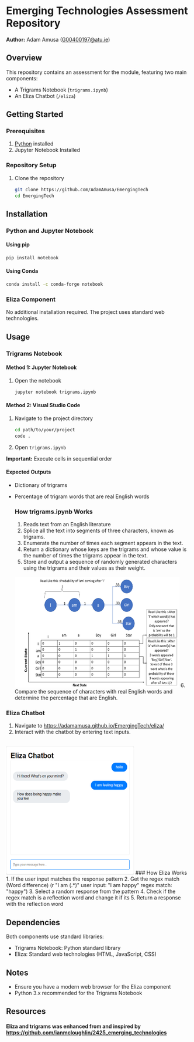 # Emerging Technologies Assessment Repository

**Author:** Adam Amusa (G00400197@atu.ie)

##  Overview

This repository contains an assessment for the module, featuring two main components:
- A Trigrams Notebook (`trigrams.ipynb`)
- An Eliza Chatbot (`/eliza`)

##  Getting Started

### Prerequisites
1. [Python](https://www.python.org/downloads/) installed
2. Jupyter Notebook Installed


### Repository Setup
1. Clone the repository
   ```bash
   git clone https://github.com/AdamAmusa/EmergingTech
   cd EmergingTech
   ```

##  Installation

### Python and Jupyter Notebook

#### Using pip
```bash
pip install notebook
```

#### Using Conda
```bash
conda install -c conda-forge notebook
```

### Eliza Component
No additional installation required. The project uses standard web technologies.

##  Usage

### Trigrams Notebook

#### Method 1: Jupyter Notebook
1. Open the notebook
   ```bash
   jupyter notebook trigrams.ipynb
   ```

#### Method 2: Visual Studio Code
1. Navigate to the project directory
   ```bash
   cd path/to/your/project
   code .
   ```
2. Open `trigrams.ipynb`

**Important:** Execute cells in sequential order

#### Expected Outputs
- Dictionary of trigrams
- Percentage of trigram words that are real English words

   ### How trigrams.ipynb Works
   1. Reads text from an English literature
   2. Splice all the text into segments of three characters, known as trigrams.
   3. Enumerate the number of times each segment appears in the text.
   4. Return a dictionary whose keys are the trigrams and whose value is the number of times the trigrams appear in the text.
   5. Store and output a sequence of randomly generated characters using the trigrams and their values as their weight.
   </br>
   <img src="image-1.png" alt="Trigrams" width="450" height="300">
   6. Compare the sequence of characters with real English words and determine the percentage that are English.

### Eliza Chatbot

1. Navigate to https://adamamusa.github.io/EmergingTech/eliza/
2. Interact with the chatbot by entering text inputs.
</br>
<img src="image.png" alt="Eliza Chatbot" width="350" height="350">
   ### How Eliza Works
   1. If the user input matches the response pattern
   2. Get the regex match (Word difference) (r "I am (.*)" user input: "I am happy" regex match: "happy")
   3. Select a random response from the pattern 
   4. Check if the regex match is a reflection word and change it if its
   5. Return a response with the reflection word


##  Dependencies

Both components use standard libraries:
- Trigrams Notebook: Python standard library
- Eliza: Standard web technologies (HTML, JavaScript, CSS)

##  Notes
- Ensure you have a modern web browser for the Eliza component
- Python 3.x recommended for the Trigrams Notebook

## Resources
#### Eliza and trigrams was enhanced from and inspired by https://github.com/ianmcloughlin/2425_emerging_technologies
